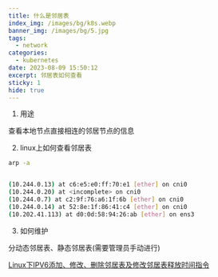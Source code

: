 ```yaml
---
title: 什么是邻居表
index_img: /images/bg/k8s.webp
banner_img: /images/bg/5.jpg
tags:
  - network
categories:
  - kubernetes
date: 2023-08-09 15:50:12
excerpt: 邻居表如何查看
sticky: 1
hide: true
---
```


1. 用途

查看本地节点直接相连的邻居节点的信息

2. linux上如何查看邻居表
   
``` bash
arp -a


(10.244.0.13) at c6:e5:e0:ff:70:e1 [ether] on cni0
(10.244.0.20) at <incomplete> on cni0
(10.244.0.7) at c2:9f:76:a6:1f:6b [ether] on cni0
(10.244.0.14) at 52:8e:1f:86:41:c4 [ether] on cni0
(10.202.41.113) at d0:0d:58:94:26:ab [ether] on ens3
```

3. 如何维护

分动态邻居表、静态邻居表(需要管理员手动进行)


[Linux下IPV6添加、修改、删除邻居表及修改邻居表释放时间指令](https://blog.csdn.net/wgl307293845/article/details/117715713)